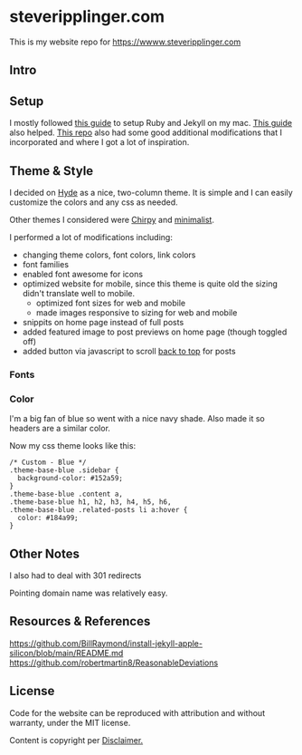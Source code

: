 # steveripplinger.com
This is my website repo for https://wwww.steveripplinger.com


## Intro


## Setup
I mostly followed [this guide](https://www.youtube.com/watch?v=UKB9ylw0G4U) to setup Ruby and Jekyll on my mac. [This guide](https://www.youtube.com/watch?v=EmSrQCDsMv4) also helped. [This repo](https://github.com/robertmartin8/ReasonableDeviations) also had some good additional modifications that I incorporated and where I got a lot of inspiration.

## Theme & Style
I decided on [Hyde](https://github.com/poole/hyde) as a nice, two-column theme. It is simple and I can easily customize the colors and any css as needed.

Other themes I considered were [Chirpy](https://github.com/cotes2020/jekyll-theme-chirpy/) and [minimalist](https://github.com/BDHU/minimalist).

I performed a lot of modifications including:
- changing theme colors, font colors, link colors
- font families
- enabled font awesome for icons
- optimized website for mobile, since this theme is quite old the sizing didn't translate well to mobile.
  - optimized font sizes for web and mobile
  - made images responsive to sizing for web and mobile
- snippits on home page instead of full posts
- added featured image to post previews on home page (though toggled off)
- added button via javascript to scroll [back to top](https://github.com/vfeskov/vanilla-back-to-top) for posts

### Fonts


### Color

I'm a big fan of blue so went with a nice navy shade.
Also made it so headers are a similar color.

Now my css theme looks like this:
```
/* Custom - Blue */
.theme-base-blue .sidebar {
  background-color: #152a59;
}
.theme-base-blue .content a,
.theme-base-blue h1, h2, h3, h4, h5, h6,
.theme-base-blue .related-posts li a:hover {
  color: #184a99;
}
```

## Other Notes
I also had to deal with 301 redirects

Pointing domain name was relatively easy.

## Resources & References
https://github.com/BillRaymond/install-jekyll-apple-silicon/blob/main/README.md
https://github.com/robertmartin8/ReasonableDeviations

## License
Code for the website can be reproduced with attribution and without warranty, under the MIT license.

Content is copyright per <a href="/disclaimer">Disclaimer.</a>